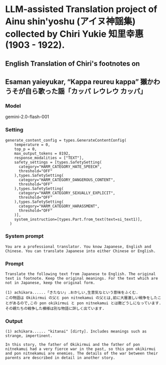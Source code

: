 # LLM-assisted Translation project of Ainu shin'yoshu (アイヌ神謡集) collected by Chiri Yukie 知里幸惠 (1903 - 1922).

## English Translation of Chiri's footnotes on

## Esaman yaieyukar, “Kappa reureu kappa” 獺かわうそが自ら歌った謡「カッパ レウレウ カッパ」

### Model
gemini-2.0-flash-001

### Setting
```
generate_content_config = types.GenerateContentConfig(
    temperature = 0,
    top_p = 0,
    max_output_tokens = 8192,
    response_modalities = ["TEXT"],
    safety_settings = [types.SafetySetting(
      category="HARM_CATEGORY_HATE_SPEECH",
      threshold="OFF"
    ),types.SafetySetting(
      category="HARM_CATEGORY_DANGEROUS_CONTENT",
      threshold="OFF"
    ),types.SafetySetting(
      category="HARM_CATEGORY_SEXUALLY_EXPLICIT",
      threshold="OFF"
    ),types.SafetySetting(
      category="HARM_CATEGORY_HARASSMENT",
      threshold="OFF"
    )],
    system_instruction=[types.Part.from_text(text=si_text1)],
  )
```

### System prompt
```
You are a professional translator. You know Japanese, English and Chinese. You can translate Japanese into either Chinese or English.
```

### Prompt
```
Translate the following text from Japanese to English. The original text is footnote. Keep the original meanings. For the text which are not in Japanese, keep the original form.

(1) achikara......「きたない」.おかしい,生意気なという意味をふくむ.
この物語は Okikirmui の父と pon nitnekamui の父とは,前に大層激しい戦争をしたことがあるので,この pon okikirmui と pon nitnekamui とは敵どうしになっています.その親たちの戦争した模様は別な物語に詳しく出ています.
```

### Output
```
(1) achikara...... "kitanai" [dirty]. Includes meanings such as strange, impertinent.

In this story, the father of Okikirmui and the father of pon nitnekamui had a very fierce war in the past, so this pon okikirmui and pon nitnekamui are enemies. The details of the war between their parents are described in detail in another story.

```
